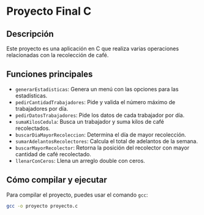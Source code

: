 # Proyecto Final C

## Descripción
Este proyecto es una aplicación en C que realiza varias operaciones relacionadas con la recolección de café.

## Funciones principales

- `generarEstadisticas`: Genera un menú con las opciones para las estadísticas.
- `pedirCantidadTrabajadores`: Pide y valida el número máximo de trabajadores por día.
- `pedirDatosTrabajadores`: Pide los datos de cada trabajador por día.
- `sumaKilosCedula`: Busca un trabajador y suma kilos de café recolectados.
- `buscarDiaMayorRecoleccion`: Determina el día de mayor recolección.
- `sumarAdelantosRecolectores`: Calcula el total de adelantos de la semana.
- `buscarMayorRecolector`: Retorna la posición del recolector con mayor cantidad de café recolectado.
- `llenarConCeros`: Llena un arreglo double con ceros.

## Cómo compilar y ejecutar

Para compilar el proyecto, puedes usar el comando `gcc`:

```sh
gcc -o proyecto proyecto.c